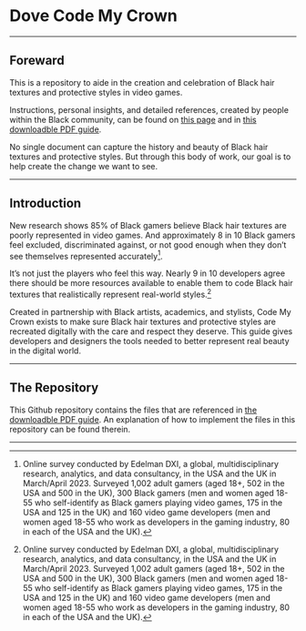 # Dove Code My Crown

---

## Foreward

This is a repository to aide in the creation and celebration of Black hair textures and protective styles in video games.

Instructions, personal insights, and detailed references, created by people within the Black community, can be found on [this page](https://www.dove.com/us/en/stories/campaigns/code-my-crown.html) and in [this downloadble PDF guide](https://assets.unileversolutions.com/v1/117113827.pdf).

No single document can capture the history and beauty of Black hair textures and protective styles. But through this body of work, our goal is to help create the change we want to see.

---

## Introduction

New research shows 85% of Black gamers believe Black hair textures are poorly represented in video games. And approximately 8 in 10 Black gamers feel excluded, discriminated against, or not good enough when they don’t see themselves represented accurately[^1].

It’s not just the players who feel this way. Nearly 9 in 10 developers agree there should be more resources available to enable them to code Black hair textures that realistically represent real-world styles.[^1]

Created in partnership with Black artists, academics, and stylists, Code My Crown exists to make sure Black hair textures and protective styles are recreated digitally with the care and respect they deserve. This guide gives developers and designers the tools needed to better represent real beauty in the digital world.

---

## The Repository

This Github repository contains the files that are referenced in [the downloadble PDF guide](https://assets.unileversolutions.com/v1/117113827.pdf). An explanation of how to implement the files in this repository can be found therein.

---

[^1]: Online survey conducted by Edelman DXI, a global, multidisciplinary research, analytics, and data consultancy, in the USA and the UK in March/April 2023. Surveyed 1,002 adult gamers (aged 18+, 502 in the USA and 500 in the UK), 300 Black gamers (men and women aged 18-55 who self-identify as Black gamers playing video games, 175 in the USA and 125 in the UK) and 160 video game developers (men and women aged 18-55 who work as developers in the gaming industry, 80 in each of the USA and the UK).
